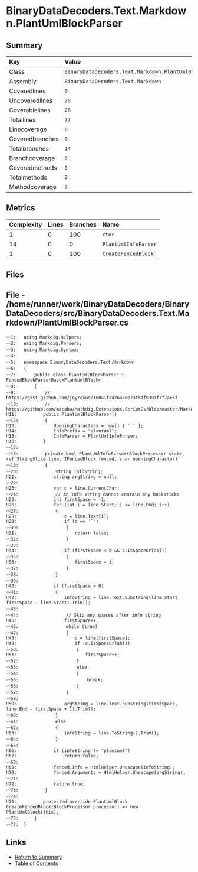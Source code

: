 ﻿# BinaryDataDecoders.Text.Markdown.PlantUmlBlockParser

## Summary

| Key             | Value                                                  |
| :-------------- | :----------------------------------------------------- |
| Class           | `BinaryDataDecoders.Text.Markdown.PlantUmlBlockParser` |
| Assembly        | `BinaryDataDecoders.Text.Markdown`                     |
| Coveredlines    | `0`                                                    |
| Uncoveredlines  | `28`                                                   |
| Coverablelines  | `28`                                                   |
| Totallines      | `77`                                                   |
| Linecoverage    | `0`                                                    |
| Coveredbranches | `0`                                                    |
| Totalbranches   | `14`                                                   |
| Branchcoverage  | `0`                                                    |
| Coveredmethods  | `0`                                                    |
| Totalmethods    | `3`                                                    |
| Methodcoverage  | `0`                                                    |

## Metrics

| Complexity | Lines | Branches | Name                 |
| :--------- | :---- | :------- | :------------------- |
| 1          | 0     | 100      | `ctor`               |
| 14         | 0     | 0        | `PlantUmlInfoParser` |
| 1          | 0     | 100      | `CreateFencedBlock`  |

## Files

## File - /home/runner/work/BinaryDataDecoders/BinaryDataDecoders/src/BinaryDataDecoders.Text.Markdown/PlantUmlBlockParser.cs

```CSharp
〰1:   using Markdig.Helpers;
〰2:   using Markdig.Parsers;
〰3:   using Markdig.Syntax;
〰4:   
〰5:   namespace BinaryDataDecoders.Text.Markdown
〰6:   {
〰7:       public class PlantUmlBlockParser : FencedBlockParserBase<PlantUmlBlock>
〰8:       {
〰9:           // https://gist.github.com/joyrexus/16041f2426450e73f5df9391f7f7ae5f
〰10:          // https://github.com/macaba/Markdig.Extensions.ScriptCs/blob/master/Markdig.Extensions.ScriptCs/ScriptCsBlockParser.cs
‼11:          public PlantUmlBlockParser()
〰12:          {
‼13:              OpeningCharacters = new[] { '`' };
‼14:              InfoPrefix = "plantuml";
‼15:              InfoParser = PlantUmlInfoParser;
‼16:          }
〰17:  
〰18:          private bool PlantUmlInfoParser(BlockProcessor state, ref StringSlice line, IFencedBlock fenced, char openingCharacter)
〰19:          {
〰20:              string infoString;
‼21:              string argString = null;
〰22:  
‼23:              var c = line.CurrentChar;
〰24:              // An info string cannot contain any backsticks
‼25:              int firstSpace = -1;
‼26:              for (int i = line.Start; i <= line.End; i++)
〰27:              {
‼28:                  c = line.Text[i];
‼29:                  if (c == '`')
〰30:                  {
‼31:                      return false;
〰32:                  }
〰33:  
‼34:                  if (firstSpace < 0 && c.IsSpaceOrTab())
〰35:                  {
‼36:                      firstSpace = i;
〰37:                  }
〰38:              }
〰39:  
‼40:              if (firstSpace > 0)
〰41:              {
‼42:                  infoString = line.Text.Substring(line.Start, firstSpace - line.Start).Trim();
〰43:  
〰44:                  // Skip any spaces after info string
‼45:                  firstSpace++;
〰46:                  while (true)
〰47:                  {
‼48:                      c = line[firstSpace];
‼49:                      if (c.IsSpaceOrTab())
〰50:                      {
‼51:                          firstSpace++;
〰52:                      }
〰53:                      else
〰54:                      {
〰55:                          break;
〰56:                      }
〰57:                  }
〰58:  
‼59:                  argString = line.Text.Substring(firstSpace, line.End - firstSpace + 1).Trim();
〰60:              }
〰61:              else
〰62:              {
‼63:                  infoString = line.ToString().Trim();
〰64:              }
〰65:  
‼66:              if (infoString != "plantuml")
‼67:                  return false;
〰68:  
‼69:              fenced.Info = HtmlHelper.Unescape(infoString);
‼70:              fenced.Arguments = HtmlHelper.Unescape(argString);
〰71:  
‼72:              return true;
〰73:          }
〰74:  
‼75:          protected override PlantUmlBlock CreateFencedBlock(BlockProcessor processor) => new PlantUmlBlock(this);
〰76:      }
〰77:  }
```

## Links

* [Return to Summary](Summary.md)
* [Table of Contents](../TOC.md)


